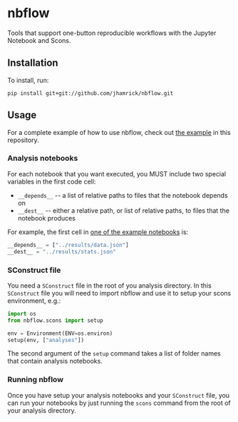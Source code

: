 # nbflow
Tools that support one-button reproducible workflows with the Jupyter Notebook and Scons.

## Installation

To install, run:

```
pip install git+git://github.com/jhamrick/nbflow.git
```

## Usage

For a complete example of how to use nbflow, check out [the example](nbflow/example)
in this repository.

### Analysis notebooks

For each notebook that you want executed, you MUST include two special variables
in the first code cell:

* `__depends__` -- a list of relative paths to files that the notebook depends
  on
* `__dest__` -- either a relative path, or list of relative paths, to files that
  the notebook produces

For example, the first cell in [one of the example notebooks](nbflow/example/analyses/analyze_data.ipynb)
is:

```python
__depends__ = ["../results/data.json"]
__dest__ = "../results/stats.json"
```

### SConstruct file

You need a `SConstruct` file in the root of you analysis directory. In this
`SConstruct` file you will need to import nbflow and use it to setup your scons
environment, e.g.:

```python
import os
from nbflow.scons import setup

env = Environment(ENV=os.environ)
setup(env, ["analyses"])
```

The second argument of the `setup` command takes a list of folder names that
contain analysis notebooks.

### Running nbflow

Once you have setup your analysis notebooks and your `SConstruct` file, you can
run your notebooks by just running the `scons` command from the root of your
analysis directory.
